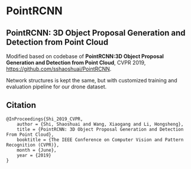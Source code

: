 # PointRCNN

## PointRCNN: 3D Object Proposal Generation and Detection from Point Cloud

Modified based on codebase of **PointRCNN:3D Object Proposal Generation and Detection from Point Cloud**, CVPR 2019, https://github.com/sshaoshuai/PointRCNN.

Network structures is kept the same, but with customized training and evaluation pipeline for our drone dataset.

## Citation
```
@InProceedings{Shi_2019_CVPR,
    author = {Shi, Shaoshuai and Wang, Xiaogang and Li, Hongsheng},
    title = {PointRCNN: 3D Object Proposal Generation and Detection From Point Cloud},
    booktitle = {The IEEE Conference on Computer Vision and Pattern Recognition (CVPR)},
    month = {June},
    year = {2019}
}
```